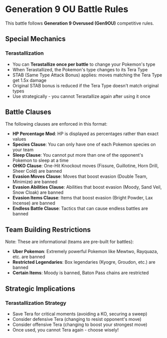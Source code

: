 # Generation 9 OU Battle Rules

This battle follows **Generation 9 Overused (Gen9OU)** competitive rules.

## Special Mechanics

### Terastallization
- You can **Terastallize once per battle** to change your Pokemon's type
- When Terastallized, the Pokemon's type changes to its Tera Type
- STAB (Same Type Attack Bonus) applies: moves matching the Tera Type get 1.5x damage
- Original STAB bonus is reduced if the Tera Type doesn't match original types
- Use strategically - you cannot Terastallize again after using it once

## Battle Clauses

The following clauses are enforced in this format:

- **HP Percentage Mod**: HP is displayed as percentages rather than exact values
- **Species Clause**: You can only have one of each Pokemon species on your team
- **Sleep Clause**: You cannot put more than one of the opponent's Pokemon to sleep at a time
- **OHKO Clause**: One-Hit Knockout moves (Fissure, Guillotine, Horn Drill, Sheer Cold) are banned
- **Evasion Moves Clause**: Moves that boost evasion (Double Team, Minimize) are banned
- **Evasion Abilities Clause**: Abilities that boost evasion (Moody, Sand Veil, Snow Cloak) are banned
- **Evasion Items Clause**: Items that boost evasion (Bright Powder, Lax Incense) are banned
- **Endless Battle Clause**: Tactics that can cause endless battles are banned

## Team Building Restrictions

Note: These are informational (teams are pre-built for battles):
- **Uber Pokemon**: Extremely powerful Pokemon like Mewtwo, Rayquaza, etc. are banned
- **Restricted Legendaries**: Box legendaries (Kyogre, Groudon, etc.) are banned
- **Certain Items**: Moody is banned, Baton Pass chains are restricted

## Strategic Implications

### Terastallization Strategy
- Save Tera for critical moments (avoiding a KO, securing a sweep)
- Consider defensive Tera (changing to resist opponent's move)
- Consider offensive Tera (changing to boost your strongest move)
- Once used, you cannot Tera again - choose wisely!